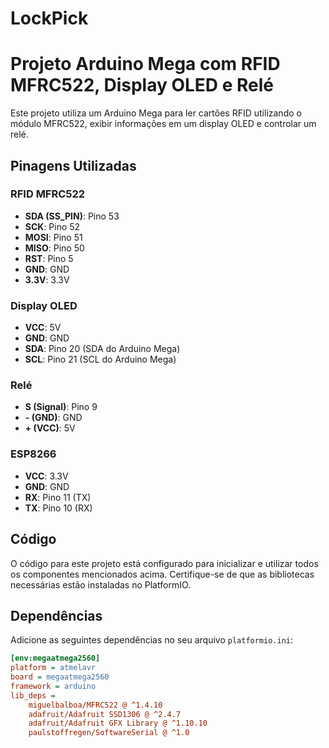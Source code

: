 # LockPick

# Projeto Arduino Mega com RFID MFRC522, Display OLED e Relé

Este projeto utiliza um Arduino Mega para ler cartões RFID utilizando o módulo MFRC522, exibir informações em um display OLED e controlar um relé.

## Pinagens Utilizadas

### RFID MFRC522
- **SDA (SS_PIN)**: Pino 53
- **SCK**: Pino 52
- **MOSI**: Pino 51
- **MISO**: Pino 50
- **RST**: Pino 5
- **GND**: GND
- **3.3V**: 3.3V

### Display OLED
- **VCC**: 5V
- **GND**: GND
- **SDA**: Pino 20 (SDA do Arduino Mega)
- **SCL**: Pino 21 (SCL do Arduino Mega)

### Relé
- **S (Signal)**: Pino 9
- **- (GND)**: GND
- **+ (VCC)**: 5V

### ESP8266
- **VCC**: 3.3V
- **GND**: GND
- **RX**: Pino 11 (TX)
- **TX**: Pino 10 (RX)

## Código

O código para este projeto está configurado para inicializar e utilizar todos os componentes mencionados acima. Certifique-se de que as bibliotecas necessárias estão instaladas no PlatformIO.

## Dependências

Adicione as seguintes dependências no seu arquivo `platformio.ini`:

```ini
[env:megaatmega2560]
platform = atmelavr
board = megaatmega2560
framework = arduino
lib_deps =
    miguelbalboa/MFRC522 @ ^1.4.10
    adafruit/Adafruit SSD1306 @ ^2.4.7
    adafruit/Adafruit GFX Library @ ^1.10.10
    paulstoffregen/SoftwareSerial @ ^1.0
